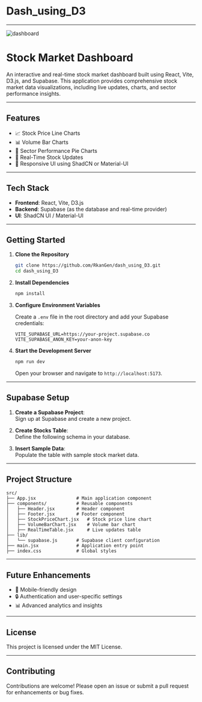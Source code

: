 # Dash_using_D3

---


![dashboard](https://github.com/user-attachments/assets/4d6eb048-55c8-4109-a8da-58ee8cf8d13a)

# Stock Market Dashboard

An interactive and real-time stock market dashboard built using React, Vite, D3.js, and Supabase. This application provides comprehensive stock market data visualizations, including live updates, charts, and sector performance insights.

---

## Features

- 📈 Stock Price Line Charts
- 📊 Volume Bar Charts
- 🥧 Sector Performance Pie Charts
- 🔄 Real-Time Stock Updates
- 🧩 Responsive UI using ShadCN or Material-UI

---

## Tech Stack

- **Frontend**: React, Vite, D3.js
- **Backend**: Supabase (as the database and real-time provider)
- **UI**: ShadCN UI / Material-UI

---

## Getting Started

1. **Clone the Repository**

   ```bash
   git clone https://github.com/RkanGen/dash_using_D3.git  
   cd dash_using_D3
   ```

2. **Install Dependencies**

   ```bash
   npm install
   ```

3. **Configure Environment Variables**

   Create a `.env` file in the root directory and add your Supabase credentials:

   ```
   VITE_SUPABASE_URL=https://your-project.supabase.co  
   VITE_SUPABASE_ANON_KEY=your-anon-key
   ```

4. **Start the Development Server**

   ```bash
   npm run dev
   ```

   Open your browser and navigate to `http://localhost:5173`.

---

## Supabase Setup

1. **Create a Supabase Project**:  
   Sign up at Supabase and create a new project.

2. **Create Stocks Table**:  
   Define the following schema in your database.

3. **Insert Sample Data**:  
   Populate the table with sample stock market data.

---

## Project Structure

```
src/  
├── App.jsx               # Main application component  
├── components/           # Reusable components  
│   ├── Header.jsx        # Header component  
│   ├── Footer.jsx        # Footer component  
│   ├── StockPriceChart.jsx   # Stock price line chart  
│   ├── VolumeBarChart.jsx    # Volume bar chart  
│   ├── RealTimeTable.jsx     # Live updates table  
├── lib/  
│   └── supabase.js       # Supabase client configuration  
├── main.jsx              # Application entry point  
├── index.css             # Global styles
```

---

## Future Enhancements

- 📱 Mobile-friendly design
- 🔒 Authentication and user-specific settings
- 📊 Advanced analytics and insights

---

## License

This project is licensed under the MIT License.

---

## Contributing

Contributions are welcome! Please open an issue or submit a pull request for enhancements or bug fixes.
